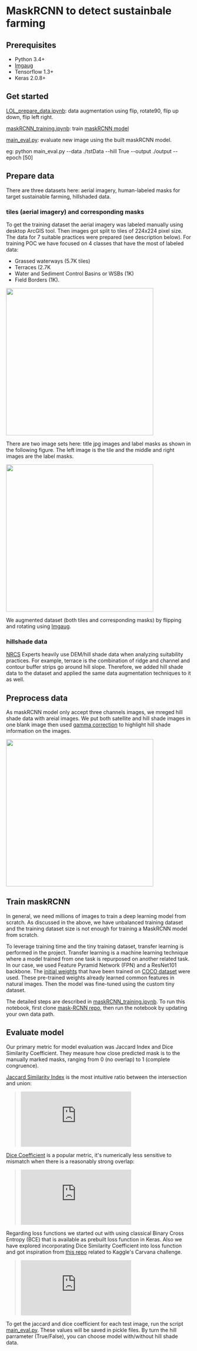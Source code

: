 # MaskRCNN to detect sustainbale farming

## Prerequisites
- Python 3.4+
- [Imgaug](https://github.com/aleju/imgaug)
- Tensorflow 1.3+
- Keras 2.0.8+

## Get started
[LOL_prepare_data.ipynb](https://github.com/olgaliak/segmentation-unet-maskrcnn/blob/master/maskRCNN/LOL_prepare_data.ipynb): data augmentation using flip, rotate90, flip up down, flip left right.

[maskRCNN_training.ipynb](https://github.com/olgaliak/segmentation-unet-maskrcnn/blob/master/maskRCNN/maskRCNN_training.ipynb): train [maskRCNN model](https://github.com/matterport/Mask_RCNN) 

[main_eval.py](https://github.com/olgaliak/segmentation-unet-maskrcnn/blob/master/maskRCNN/main_eval.py): evaluate new image using the built maskRCNN model. 

eg: python main_eval.py --data ./tstData --hill True --output ./output --epoch [50]

## Prepare data

There are three datasets here: aerial imagery, human-labeled masks for target sustainable farming, hillshaded data. 

### tiles (aerial imagery) and corresponding masks
To get the training dataset the aerial imagery was labeled manually using  desktop ArcGIS tool. Then images got split to tiles of 224x224 pixel  size. 
The data for 7 suitable practices were prepared (see description below).  For training POC  we have focused on 4 classes that have the most of labeled data:
-  Grassed waterways (5.7K tiles)
-  Terraces (2.7K
- Water and Sediment Control Basins or WSBs (1K) 
- Field Borders (1K).

<img src="loldata.png" width="400">

There are two image sets here: title jpg images and label masks as shown in the following figure. The left image is the tile and the middle and right images are the label masks.

<img src="sampledata.png" width="400">

We augmented dataset (both tiles and corresponding masks) by flipping and rotating using [Imgaug](https://github.com/aleju/imgaug).

### hillshade data
[NRCS](https://www.nrcs.usda.gov/wps/portal/nrcs/site/national/home/) Experts heavily use DEM/hill shade data when analyzing suitability practices. For example, terrace is the combination of ridge and channel and contour buffer strips go around hill slope. Therefore, we added hill shade data to the dataset and applied the same data augmentation techniques to it as well.

## Preprocess data
As maskRCNN model only accept three channels images, we mreged hill shade data with areial images. We put both satellite and hill shade images in one blank image then used [gamma correction](https://www.pyimagesearch.com/2015/10/05/opencv-gamma-correction/) to highlight hill shade information on the images. 

<img src="hillmerge.png" width="400">

## Train maskRCNN
In general, we need millions of images to train a deep learning model from scratch. As discussed in the above, we have unbalanced training dataset and the training dataset size is not enough for training a MaskRCNN model from scratch.

To leverage training time and the tiny training dataset, transfer learning is performed in the project. Transfer learning is a machine learning technique where a model trained from one task is repurposed on another related task. In our case, we used Feature Pyramid Network (FPN) and a ResNet101 backbone. The [initial weights](https://github.com/matterport/Mask_RCNN/releases) that have been trained on [COCO dataset](http://cocodataset.org/#home) were used. These pre-trained weights already learned common features in natural images. Then the model was fine-tuned using the custom tiny dataset. 

The detailed steps are described in [maskRCNN_training.ipynb](https://github.com/olgaliak/segmentation-unet-maskrcnn/blob/master/maskRCNN/maskRCNN_training.ipynb). To run this notebook, first clone [mask-RCNN repo](https://github.com/matterport/Mask_RCNN), then run the notebook by updating your own data path. 

## Evaluate model

Our primary metric for model evaluation was Jaccard Index and Dice Similarity Coefficient. They measure how close predicted mask is to the manually marked masks, ranging from 0 (no overlap) to 1 (complete congruence).

[Jaccard Similarity Index](https://en.wikipedia.org/wiki/Jaccard_index) is the most intuitive ratio between the intersection and union:

> ![](https://latex.codecogs.com/svg.latex?J%28A%2CB%29%20%3D%20%5Cfrac%7B%7CA%5Ccap%20B%7C%7D%7B%7CA%7C&plus;%7CB%7C-%7CA%5Ccap%20B%7C%7D)

[Dice Coefficient](https://en.wikipedia.org/wiki/S%C3%B8rensen%E2%80%93Dice_coefficient) is a popular metric, it's numerically less sensitive to mismatch when there is a reasonably strong overlap:

> ![](https://latex.codecogs.com/svg.latex?DSC%28A%2CB%29%20%3D%20%5Cfrac%7B2%7CA%5Ccap%20B%7C%7D%7B%7CA%7C&plus;%7CB%7C%7D)

Regarding loss functions we started out with using classical Binary Cross Entropy (BCE) that is available as prebuilt loss function in Keras.
Also we have explored incorporating Dice Similarity Coefficient  into loss function and got inspiration from [this repo](https://github.com/killthekitten/kaggle-carvana-2017) related to Kaggle's Carvana challenge. 

> ![](https://latex.codecogs.com/svg.latex?BCE_%7BDSC%7D%20%3D%20%5Cfrac%7B1%7D%7B2%7DBCE&plus;%5Cfrac%7B1%7D%7B2%7D%7B%281-DSC%29%7D)

To get the jaccard and dice coefficient for each test image, run the script [main_eval.py](https://github.com/olgaliak/segmentation-unet-maskrcnn/blob/master/maskRCNN/main_eval.py). These values will be saved in pickle files. By turn the hill parrameter (True/False), you can choose model with/without hill shade data.


